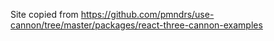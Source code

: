 Site copied from https://github.com/pmndrs/use-cannon/tree/master/packages/react-three-cannon-examples
